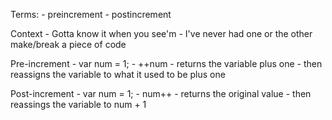  

Terms: 
    - preincrement
    - postincrement

Context
    - Gotta know it when you see'm
    - I've never had one or the other make/break a piece of code

Pre-increment
    - var num = 1;
    - ++num
    - returns the variable plus one
    - then reassigns the variable to what it used to be plus one

Post-increment
    - var num = 1;
    - num++
    - returns the original value
    - then reassings the variable to num + 1
